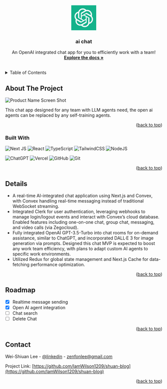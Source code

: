 <!-- Improved compatibility of back to top link: See: https://github.com/othneildrew/Best-README-Template/pull/73 -->
<a id="readme-top"></a>

<!-- PROJECT LOGO -->
<br />
<div align="center">
  <a href="https://chat-ai-gamma-lemon.vercel.app/">
    <img src="public/gpt.png" alt="Logo" width="80" height="80">
  </a>

  <h3 align="center">ai chat</h3>

  <p align="center">
    An OpenAI integrated chat app for you to efficiently work with a team!
    <br />
    <a href="https://github.com/IamWilson1209/chat-ai"><strong>Explore the docs »</strong></a>
    <br />
    <br />
  </p>
</div>

<!-- TABLE OF CONTENTS -->
<details>
  <summary>Table of Contents</summary>
  <ol>
    <li>
      <a href="#about-the-project">About The Project</a>
      <ul>
        <li><a href="#built-with">Built With</a></li>
      </ul>
    </li>
    <li><a href="#details">Details</a></li>
    <li><a href="#roadmap">Roadmap</a></li>
    <li><a href="#contact">Contact</a></li>
  </ol>
</details>



<!-- ABOUT THE PROJECT -->
## About The Project

![Product Name Screen Shot](https://u.fmyeah.com/i11/67dc2a1ec9d34.png)

This chat app designed for any team with LLM agents need, the open ai agents can be replaced by any self-training agents.

<p align="right">(<a href="#readme-top">back to top</a>)</p>



### Built With

![Next JS](https://img.shields.io/badge/Next-black?style=for-the-badge&logo=next.js&logoColor=white)
![React](https://img.shields.io/badge/react-%2320232a.svg?style=for-the-badge&logo=react&logoColor=%2361DAFB)
![TypeScript](https://img.shields.io/badge/typescript-%23007ACC.svg?style=for-the-badge&logo=typescript&logoColor=white)
![TailwindCSS](https://img.shields.io/badge/tailwindcss-%2338B2AC.svg?style=for-the-badge&logo=tailwind-css&logoColor=white)
![NodeJS](https://img.shields.io/badge/node.js-6DA55F?style=for-the-badge&logo=node.js&logoColor=white)

![ChatGPT](https://img.shields.io/badge/chatGPT-74aa9c?style=for-the-badge&logo=openai&logoColor=white)
![Vercel](https://img.shields.io/badge/vercel-%23000000.svg?style=for-the-badge&logo=vercel&logoColor=white)
![GitHub](https://img.shields.io/badge/github-%23121011.svg?style=for-the-badge&logo=github&logoColor=white)
![Git](https://img.shields.io/badge/git-%23F05033.svg?style=for-the-badge&logo=git&logoColor=white)



<p align="right">(<a href="#readme-top">back to top</a>)</p>


<!-- USAGE EXAMPLES -->
## Details

- A real-time AI-integrated chat application using Next.js and Convex, with Convex handling real-time messaging instead of traditional WebSocket streaming.
- Integrated Clerk for user authentication, leveraging webhooks to manage login/logout events and interact with Convex’s cloud database. Enabled features including one-on-one chat, group chat, messaging, and video calls (via Zegocloud).
- Fully integrated OpenAI GPT-3.5-Turbo into chat rooms for on-demand assistance, similar to ChatGPT, and incorporated DALL·E 3 for image generation via prompts. Designed this chat MVP is expected to boost any work team efficiency, with plans to adapt custom AI agents to specific work environments. 
- Utilized Redux for global state management and Next.js Cache for data-fetching performance optimization.


<p align="right">(<a href="#readme-top">back to top</a>)</p>


<!-- ROADMAP -->
## Roadmap

- [x] Realtime message sending
- [x] Open AI agent integration
- [ ] Chat search
- [ ] Delete Chat

<p align="right">(<a href="#readme-top">back to top</a>)</p>


<!-- CONTACT -->
## Contact

Wei-Shiuan Lee - [@linkedin](https://www.linkedin.com/in/weishiuan/) - zenfonlee@gmail.com

Project Link: [https://github.com/IamWilson1209/shuan-blog](https://github.com/IamWilson1209/shuan-blog)

<p align="right">(<a href="#readme-top">back to top</a>)</p>
